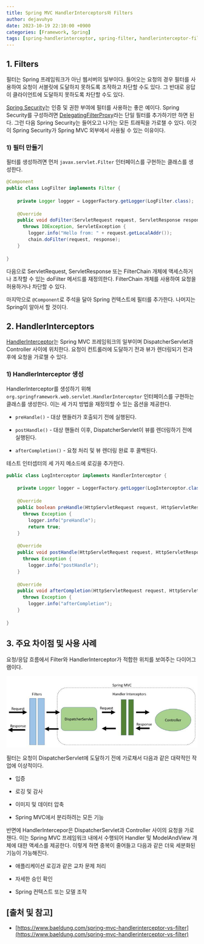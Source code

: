 ```yaml
---
title: Spring MVC HandlerInterceptors와 Filters
author: dejavuhyo
date: 2023-10-19 22:10:00 +0900
categories: [Framework, Spring]
tags: [spring-handlerinterceptor, spring-filter, handlerinterceptor-filter]
---
```


## 1. Filters
필터는 Spring 프레임워크가 아닌 웹서버의 일부이다. 들어오는 요청의 경우 필터를 사용하여 요청이 서블릿에 도달하지 못하도록 조작하고 차단할 수도 있다. 그 반대로 응답이 클라이언트에 도달하지 못하도록 차단할 수도 있다.

[Spring Security](https://www.baeldung.com/security-spring)는 인증 및 권한 부여에 필터를 사용하는 좋은 예이다. Spring Security를 ​​구성하려면 [DelegatingFilterProxy](https://www.baeldung.com/spring-delegating-filter-proxy)라는 단일 필터를 추가하기만 하면 된다. 그런 다음 Spring Security는 들어오고 나가는 모든 트래픽을 가로챌 수 있다. 이것이 Spring Security가 Spring MVC 외부에서 사용될 수 있는 이유이다.

### 1) 필터 만들기
필터를 생성하려면 먼저 `javax.servlet.Filter` 인터페이스를 구현하는 클래스를 생성한다.

```java
@Component
public class LogFilter implements Filter {

    private Logger logger = LoggerFactory.getLogger(LogFilter.class);

    @Override
    public void doFilter(ServletRequest request, ServletResponse response, FilterChain chain) 
      throws IOException, ServletException {
        logger.info("Hello from: " + request.getLocalAddr());
        chain.doFilter(request, response);
    }

}
```

다음으로 ServletRequest, ServletResponse 또는 FilterChain 개체에 액세스하거나 조작할 수 있는 doFilter 메서드를 재정의한다. FilterChain 개체를 사용하여 요청을 허용하거나 차단할 수 있다.

마지막으로 `@Component`로 주석을 달아 Spring 컨텍스트에 필터를 추가한다. 나머지는 Spring이 알아서 할 것이다.

## 2. HandlerInterceptors
[HandlerInterceptor](https://www.baeldung.com/spring-mvc-handlerinterceptor)는 Spring MVC 프레임워크의 일부이며 DispatcherServlet과 Controller 사이에 위치한다. 요청이 컨트롤러에 도달하기 전과 뷰가 렌더링되기 전과 후에 요청을 가로챌 수 있다.

### 1) HandlerInterceptor 생성
HandlerInterceptor를 생성하기 위해 `org.springframework.web.servlet.HandlerInterceptor` 인터페이스를 구현하는 클래스를 생성한다. 이는 세 가지 방법을 재정의할 수 있는 옵션을 제공한다.

* `preHandle()` - 대상 핸들러가 호출되기 전에 실행된다.

* `postHandle()` - 대상 핸들러 이후, DispatcherServlet이 뷰를 렌더링하기 전에 실행된다.

* `afterCompletion()` - 요청 처리 및 뷰 렌더링 완료 후 콜백된다.

테스트 인터셉터의 세 가지 메소드에 로깅을 추가한다.

```java
public class LogInterceptor implements HandlerInterceptor {

    private Logger logger = LoggerFactory.getLogger(LogInterceptor.class);

    @Override
    public boolean preHandle(HttpServletRequest request, HttpServletResponse response, Object handler) 
      throws Exception {
        logger.info("preHandle");
        return true;
    }

    @Override
    public void postHandle(HttpServletRequest request, HttpServletResponse response, Object handler, ModelAndView modelAndView) 
      throws Exception {
        logger.info("postHandle");
    }

    @Override
    public void afterCompletion(HttpServletRequest request, HttpServletResponse response, Object handler, Exception ex) 
      throws Exception {
        logger.info("afterCompletion");
    }

}
```

## 3. 주요 차이점 및 사용 사례
요청/응답 흐름에서 Filter와 HandlerInterceptor가 적합한 위치를 보여주는 다이어그램이다.

![filters-vs-interceptors](/assets/img/2023-10-19spring-mvc-handlerinterceptor-filter/filters-vs-interceptors.png)

필터는 요청이 DispatcherServlet에 도달하기 전에 가로채서 다음과 같은 대략적인 작업에 이상적이다.

* 입증

* 로깅 및 감사

* 이미지 및 데이터 압축

* Spring MVC에서 분리하려는 모든 기능

반면에 HandlerIntercepor은 DispatcherServlet과 Controller 사이의 요청을 가로챈다. 이는 Spring MVC 프레임워크 내에서 수행되어 Handler 및 ModelAndView 개체에 대한 액세스를 제공한다. 이렇게 하면 중복이 줄어들고 다음과 같은 더욱 세분화된 기능이 가능해진다.

* 애플리케이션 로깅과 같은 교차 문제 처리

* 자세한 승인 확인

* Spring 컨텍스트 또는 모델 조작

## [출처 및 참고]
* [https://www.baeldung.com/spring-mvc-handlerinterceptor-vs-filter](https://www.baeldung.com/spring-mvc-handlerinterceptor-vs-filter)
